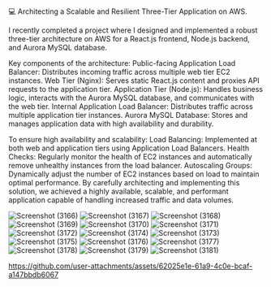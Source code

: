 💻 Architecting a Scalable and Resilient Three-Tier Application on AWS.

I recently completed a project where I designed and implemented a robust three-tier architecture on AWS for a React.js frontend, Node.js backend, and Aurora MySQL database.

Key components of the architecture:
Public-facing Application Load Balancer: Distributes incoming traffic across multiple web tier EC2 instances.
Web Tier (Nginx): Serves static React.js content and proxies API requests to the application tier.
Application Tier (Node.js): Handles business logic, interacts with the Aurora MySQL database, and communicates with the web tier.
Internal Application Load Balancer: Distributes traffic across multiple application tier instances.
Aurora MySQL Database: Stores and manages application data with high availability and durability.

To ensure high availability and scalability:
Load Balancing: Implemented at both web and application tiers using Application Load Balancers.
Health Checks: Regularly monitor the health of EC2 instances and automatically remove unhealthy instances from the load balancer.
Autoscaling Groups: Dynamically adjust the number of EC2 instances based on load to maintain optimal performance.
By carefully architecting and implementing this solution, we achieved a highly available, scalable, and performant application capable of handling increased traffic and data volumes.

![Screenshot (3166)](https://github.com/user-attachments/assets/9a1b5539-68f8-483c-9f5b-214434ea053c)
![Screenshot (3167)](https://github.com/user-attachments/assets/cba87b14-c3f9-4b13-823e-222af922a0f5)
![Screenshot (3168)](https://github.com/user-attachments/assets/a8c1732f-1e75-4145-acdd-12cd4443a896)
![Screenshot (3169)](https://github.com/user-attachments/assets/b0f0f2ab-610d-4d45-9410-5128649d414d)
![Screenshot (3170)](https://github.com/user-attachments/assets/3ef2b4b4-cb61-4bd2-bffd-a3c1a41114d7)
![Screenshot (3171)](https://github.com/user-attachments/assets/333890f6-e13b-4f43-8793-cdcdd32db4d4)
![Screenshot (3172)](https://github.com/user-attachments/assets/b8bf6ad8-de1e-4dfa-b1f9-8ca8133f8f4e)
![Screenshot (3174)](https://github.com/user-attachments/assets/78a682ef-3a95-4e5b-9003-03344c64ff67)
![Screenshot (3173)](https://github.com/user-attachments/assets/cda3435c-44ca-47b5-8d6d-0071ff7b0cce)
![Screenshot (3175)](https://github.com/user-attachments/assets/b74b742c-a773-4765-b867-56ebd8ea86de)
![Screenshot (3176)](https://github.com/user-attachments/assets/46b0a455-8d19-43bb-9374-d942a7311c73)
![Screenshot (3177)](https://github.com/user-attachments/assets/a112db1b-979d-4116-8ef4-22303b1af377)
![Screenshot (3178)](https://github.com/user-attachments/assets/2e08b9aa-dcc7-4233-8a0a-5585c45af0f7)
![Screenshot (3179)](https://github.com/user-attachments/assets/7dfe7395-58f5-49d8-9b9c-8ba2548638be)
![Screenshot (3181)](https://github.com/user-attachments/assets/ddd280ef-5750-4a9f-9e35-196e80c95355)

https://github.com/user-attachments/assets/62025e1e-61a9-4c0e-bcaf-a147bbdb6067
